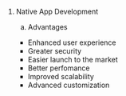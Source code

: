 <html>
<head>
<title>Mobile Application Platforms</title>
</head>
<Body>
  <OL type="1">
 <Li>Native App Development</Li>
 <OL type="a">
 <Li>Advantages</Li>
 </OL>
   <UL type="square">
 <Li>Enhanced user experience</Li>
 <Li>Greater security</Li>
 <Li>Easier launch to the market</Li>
 <Li>Better perfomance</Li>
 <Li>Improved scalability</Li>
 <Li>Advanced customization</Li>
 
